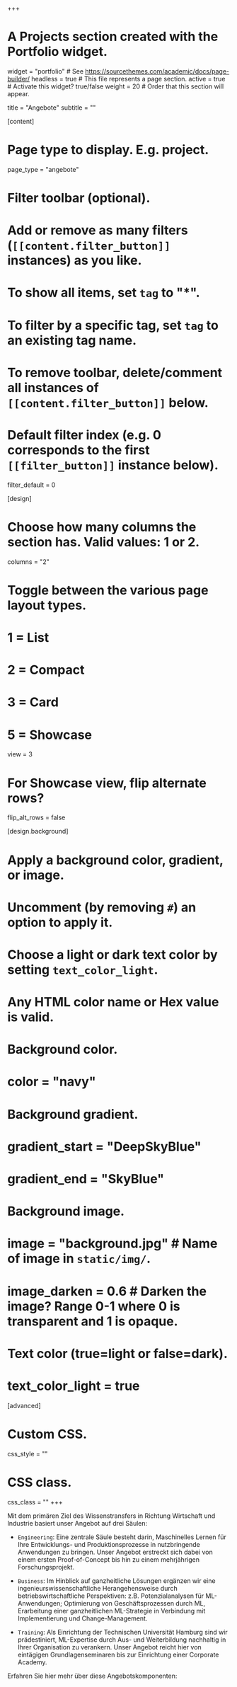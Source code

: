 +++
# A Projects section created with the Portfolio widget.
widget = "portfolio"  # See https://sourcethemes.com/academic/docs/page-builder/
headless = true  # This file represents a page section.
active = true  # Activate this widget? true/false
weight = 20  # Order that this section will appear.

title = "Angebote"
subtitle = ""

[content]
  # Page type to display. E.g. project.
  page_type = "angebote"
  
  # Filter toolbar (optional).
  # Add or remove as many filters (`[[content.filter_button]]` instances) as you like.
  # To show all items, set `tag` to "*".
  # To filter by a specific tag, set `tag` to an existing tag name.
  # To remove toolbar, delete/comment all instances of `[[content.filter_button]]` below.
  
  # Default filter index (e.g. 0 corresponds to the first `[[filter_button]]` instance below).
  filter_default = 0


[design]
  # Choose how many columns the section has. Valid values: 1 or 2.
  columns = "2"

  # Toggle between the various page layout types.
  #   1 = List
  #   2 = Compact
  #   3 = Card
  #   5 = Showcase
  view = 3

  # For Showcase view, flip alternate rows?
  flip_alt_rows = false

[design.background]
  # Apply a background color, gradient, or image.
  #   Uncomment (by removing `#`) an option to apply it.
  #   Choose a light or dark text color by setting `text_color_light`.
  #   Any HTML color name or Hex value is valid.
  
  # Background color.
  # color = "navy"
  
  # Background gradient.
  # gradient_start = "DeepSkyBlue"
  # gradient_end = "SkyBlue"
  
  # Background image.
  # image = "background.jpg"  # Name of image in `static/img/`.
  # image_darken = 0.6  # Darken the image? Range 0-1 where 0 is transparent and 1 is opaque.

  # Text color (true=light or false=dark).
  # text_color_light = true  
  
[advanced]
 # Custom CSS. 
 css_style = ""
 
 # CSS class.
 css_class = ""
+++

Mit dem primären Ziel des Wissenstransfers in Richtung Wirtschaft und Industrie basiert unser Angebot auf drei Säulen:

* `Engineering`: Eine zentrale Säule besteht darin, Maschinelles Lernen für Ihre Entwicklungs- und Produktionsprozesse in nutzbringende Anwendungen zu bringen. Unser Angebot erstreckt sich dabei von einem ersten Proof-of-Concept bis hin zu einem mehrjährigen Forschungsprojekt.

* `Business`: Im Hinblick auf ganzheitliche Lösungen ergänzen wir eine ingenieurswissenschaftliche Herangehensweise durch betriebswirtschaftliche Perspektiven: z.B. Potenzialanalysen für ML-Anwendungen; Optimierung von Geschäftsprozessen durch ML, Erarbeitung einer ganzheitlichen ML-Strategie in Verbindung mit Implementierung und Change-Management.

* `Training`: Als Einrichtung der Technischen Universität Hamburg sind wir prädestiniert, ML-Expertise durch Aus- und Weiterbildung nachhaltig in Ihrer Organisation zu verankern. Unser Angebot reicht hier von eintägigen Grundlagenseminaren bis zur Einrichtung einer Corporate Academy.

Erfahren Sie hier mehr über diese Angebotskomponenten:







